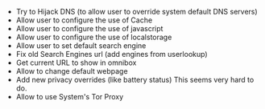 - Try to Hijack DNS (to allow user to override system default DNS servers)
- Allow user to configure the use of Cache
- Allow user to configure the use of javascript
- Allow user to configure the use of localstorage
- Allow user to set default search engine
- Fix old Search Engines url (add engines from userlookup)
- Get current URL to show in omnibox
- Allow to change default webpage
- Add new privacy overrides (like battery status) This seems very hard to do.
- Allow to use System's Tor Proxy
